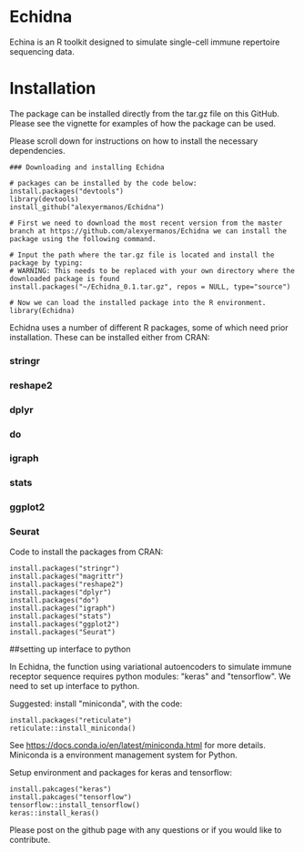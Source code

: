# Echidna

Echina is an R toolkit designed to simulate single-cell immune repertoire sequencing data. 


# Installation

The package can be installed directly from the tar.gz file on this GitHub. Please see the vignette for examples of how the package can be used.

Please scroll down for instructions on how to install the necessary dependencies. 

```{r}
### Downloading and installing Echidna

# packages can be installed by the code below:
install.packages("devtools")
library(devtools)
install_github("alexyermanos/Echidna")

# First we need to download the most recent version from the master branch at https://github.com/alexyermanos/Echidna we can install the package using the following command. 

# Input the path where the tar.gz file is located and install the package by typing:
# WARNING: This needs to be replaced with your own directory where the downloaded package is found
install.packages("~/Echidna_0.1.tar.gz", repos = NULL, type="source")

# Now we can load the installed package into the R environment. 
library(Echidna)
```

Echidna uses a number of different R packages, some of which need prior installation. These can be installed either from CRAN:

### stringr
### reshape2
### dplyr
### do
### igraph
### stats 
### ggplot2
### Seurat

Code to install the packages from CRAN:

```{r}
install.packages("stringr")
install.packages("magrittr")
install.packages("reshape2")
install.packages("dplyr")
install.packages("do")
install.packages("igraph")
install.packages("stats")
install.packages("ggplot2")
install.packages("Seurat")
```

##setting up interface to python

In Echidna, the function using variational autoencoders to simulate immune receptor sequence requires python modules: "keras" and "tensorflow". We need to set up interface to python.

Suggested: install "miniconda", with the code:

```{r}
install.packages("reticulate")
reticulate::install_miniconda()
```
See https://docs.conda.io/en/latest/miniconda.html for more details.
Miniconda is a environment management system for Python.

Setup environment and packages for keras and tensorflow:

```{r}
install.pakcages("keras")
install.pakcages("tensorflow")
tensorflow::install_tensorflow()
keras::install_keras()
```

Please post on the github page with any questions or if you would like to contribute.
